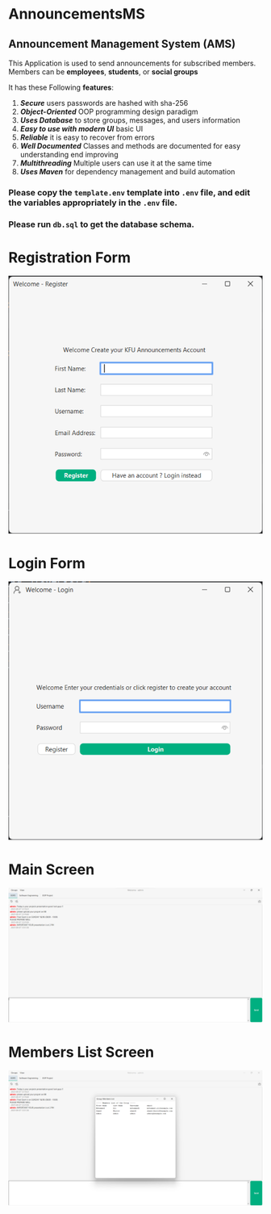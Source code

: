# AnnouncementsMS
## Announcement Management System (AMS)
This Application is used to send announcements for subscribed members.
Members can be **employees**, **students**, or **social groups**

It has these Following **features**:
1. ***Secure*** users passwords are hashed with sha-256
2. ***Object-Oriented*** OOP programming design paradigm
3. ***Uses Database*** to store groups, messages, and users information
4. ***Easy to use with modern UI*** basic UI
5. ***Reliable*** it is easy to recover from errors
6. ***Well Documented*** Classes and methods are documented for easy understanding end improving
7. ***Multithreading*** Multiple users can use it at the same time
8. ***Uses Maven*** for dependency management and build automation

### Please copy the <code>template.env</code> template into <code>.env</code> file, and edit the variables appropriately in the <code>.env</code> file.
### Please run <code>db.sql</code> to get the database schema.
# Registration Form
![Registration Form](https://github.com/Xor01/AnnouncementsMS/blob/826616d9952b04ecfb585685b19003c7e8e0bbae/assets/reg.png)

# Login Form
![Login Form](https://github.com/Xor01/AnnouncementsMS/blob/826616d9952b04ecfb585685b19003c7e8e0bbae/assets/login.png)

# Main Screen
![Main Screen](https://github.com/Xor01/AnnouncementsMS/blob/826616d9952b04ecfb585685b19003c7e8e0bbae/assets/mainScreen.png)

# Members List Screen
![Members List Screen](https://github.com/Xor01/AnnouncementsMS/blob/826616d9952b04ecfb585685b19003c7e8e0bbae/assets/membersList.png)
